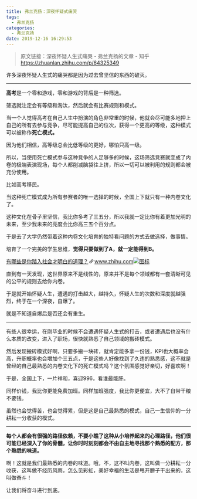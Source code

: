 ```yaml
---
title: 弗兰克扬：深夜怀疑式痛哭
tags:
  - 弗兰克扬
categories:
  - 弗兰克扬
date: 2019-12-16 16:29:53
---
```

> 原文链接：深夜怀疑人生式痛哭 - 弗兰克扬的文章 - 知乎
  <https://zhuanlan.zhihu.com/p/64325349>
>
<!--more-->

<div class="Post-RichTextContainer"><div class="RichText ztext Post-RichText"><p>许多深夜怀疑人生式的痛哭都是因为过去曾坚信的东西的破灭。</p><hr><p><b>高考</b>是一个零和游戏，零和游戏的背后是一种筛选。</p><p>筛选就注定会有等级和淘汰，然后就会有比赛规则和模式。</p><p>当一个人觉得高考在自己人生中扮演的角色非常重的时候，他就会尽可能多地押上自己的所有去参与竞争，尽可能提高自己的位次，获得一个更高的等级，这种模式可以被称作<b>死亡模式。</b></p><p>因为他们相信，高等级总会比低等级的更好，哪怕只高一级。</p><p>所以，当使用死亡模式参与这种竞争的人足够多的时候，这场筛选竞赛就变成了内卷的极端表演现场，每个人都削减脑袋往上挤，所以一切可以被利用的规则都会被充分使用。</p><p>比如高考移民。</p><p>当这种死亡模式成为所有参赛者的唯一选择的时候，全国上下就只有一种内卷文化了。</p><p>这种文化在骨子里坚信，我比你多考了三五分，所以我就一定比你有着更加光明的未来，至少我未来的亮度会比你高三五个百分点。</p><p>于是去了大学仍然带着这种内卷文化培育的独特看问题的方式去做选择，做事情。</p><p>培育了一个完美的学生思维，<b>觉得只要做到了A，就一定能得到B。</b></p><a target="_blank" href="https://www.zhihu.com/question/51671791/answer/659624976" data-draft-node="block" data-draft-type="link-card" data-image="https://zhstatic.zhihu.com/assets/zhihu/editor/zhihu-card-default.svg" class="LinkCard LinkCard--hasImage" data-za-detail-view-id="172"><span class="LinkCard-backdrop" style="background-image:url(https://zhstatic.zhihu.com/assets/zhihu/editor/zhihu-card-default.svg)"></span><span class="LinkCard-content"><span class="LinkCard-text"><span class="LinkCard-title" data-text="true">有哪些是你踏入社会才明白的道理？</span><span class="LinkCard-meta"><span style="display:inline-flex;align-items:center">​<svg class="Zi Zi--InsertLink" fill="currentColor" viewBox="0 0 24 24" width="17" height="17"><path d="M6.77 17.23c-.905-.904-.94-2.333-.08-3.193l3.059-3.06-1.192-1.19-3.059 3.058c-1.489 1.489-1.427 3.954.138 5.519s4.03 1.627 5.519.138l3.059-3.059-1.192-1.192-3.059 3.06c-.86.86-2.289.824-3.193-.08zm3.016-8.673l1.192 1.192 3.059-3.06c.86-.86 2.289-.824 3.193.08.905.905.94 2.334.08 3.194l-3.059 3.06 1.192 1.19 3.059-3.058c1.489-1.489 1.427-3.954-.138-5.519s-4.03-1.627-5.519-.138L9.786 8.557zm-1.023 6.68c.33.33.863.343 1.177.029l5.34-5.34c.314-.314.3-.846-.03-1.176-.33-.33-.862-.344-1.176-.03l-5.34 5.34c-.314.314-.3.846.03 1.177z" fill-rule="evenodd"></path></svg></span>www.zhihu.com</span></span><span class="LinkCard-imageCell"><img class="LinkCard-image LinkCard-image--square" alt="图标" src="https://zhstatic.zhihu.com/assets/zhihu/editor/zhihu-card-default.svg"></span></span></a><p>直到有一天发现，这世界原来不是线性的，原来并不是每个领域都有一套清晰可见的公平的规则去给你内卷。</p><p>于是就开始怀疑人生，遭遇的打击越大，越持久，怀疑人生的次数和深度就越强烈，终于在一个深夜，自爆了。</p><p>就是不知道自爆后是否还会有重生。</p><hr><p>有些人很幸运，在刚毕业的时候不会遭遇怀疑人生式的打击，或者遭遇后也没有什么本质的改变，进入了职场，很快就熟悉了自己领域的搬砖模式。</p><p>然后发现搬砖模式好啊，只要多搬一块砖，就肯定能多拿一份钱，KPI也大概率会高，升职概率也会增加个三五点，于是这些人好像找到了久违的熟悉感，这不就是曾经的自己最熟悉的内卷文化下的死亡模式吗？这个氛围感觉好亲切，好喜欢啊！</p><p>于是，全国上下，一片祥和，喜迎996，看谁最能肝。</p><p>同样价钱，我比你更能免费加班。同样加班强度，我比你更便宜，大不了自带干粮不要钱。</p><p>虽然也会觉得苦，也会觉得累，但是这是自己最熟悉的模式，自己一生信仰的一分耕耘一分收获的模式。</p><hr><p><b>每个人都会有很强的路径依赖，不要小瞧了这种从小培养起来的心理路径，他们很可能已经深入了你的骨髓，让你时时刻刻都会不由自主地寻找那个熟悉的配方，那个熟悉的味道。</b></p><p>啊！这就是我们最熟悉的内卷的味道。哦，不，这不叫内卷，这叫做一分耕耘一分收获，这叫做不经历风雨，怎么见彩虹，美好幸福的生活是甩开膀子干出来的，这叫做奋斗！</p><p>让我们将奋斗进行到底。</p></div></div>